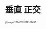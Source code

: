 # 垂直 正交

<img src="https://cvp.oss-cn-shanghai.aliyuncs.com/picgo/202403052142656.png" alt="image-20240305214209497" style="zoom:50%;" />